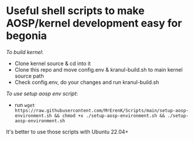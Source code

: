 # Useful shell scripts to make AOSP/kernel development easy for begonia

*To build kernel*:
- Clone kernel source & cd into it
- Clone this repo and move config.env & kranul-build.sh to main kernel source path
- Check config.env, do your changes and run kranul-build.sh

*To use setup aosp env script*:
- run `wget https://raw.githubusercontent.com/MrErenK/Scripts/main/setup-aosp-environment.sh && chmod +x ./setup-aosp-environment.sh && ./setup-aosp-environment.sh`

It's better to use those scripts with Ubuntu 22.04+
